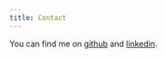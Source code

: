 ```yaml
---
title: Contact
---
```


You can find me on [github](https://github.com/ibizaman) and
[linkedin](https://www.linkedin.com/in/pierre-penninckx).
